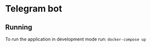 # Telegram bot

## Running
To run the application in development mode run:
  ```docker-compose up```
